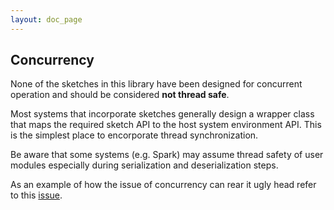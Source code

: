 ```yaml
---
layout: doc_page
---
```


## Concurrency

None of the sketches in this library have been designed for concurrent operation and should be considered __not thread safe__.

Most systems that incorporate sketches generally design a wrapper class that maps the required sketch API to the host system environment API.  This is the simplest place to encorporate thread synchronization.

Be aware that some systems (e.g. Spark) may assume thread safety of user modules especially during serialization and deserialization steps. 

As an example of how the issue of concurrency can rear it ugly head refer to this [issue](https://github.com/DataSketches/sketches-core/issues/178#issuecomment-365673204).




